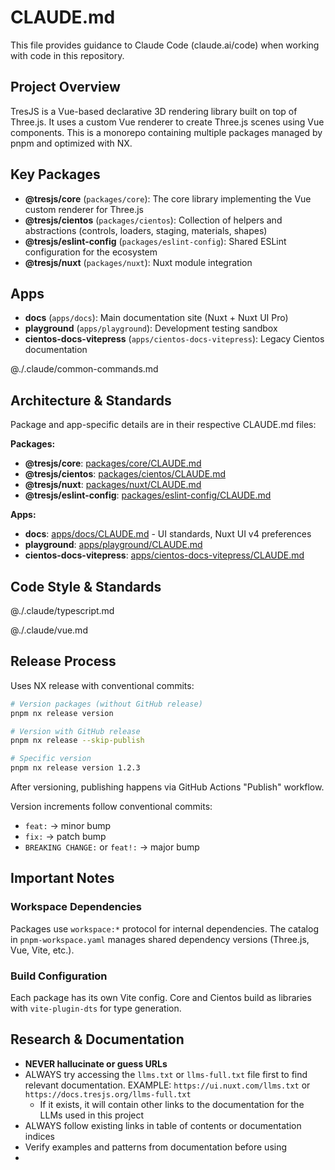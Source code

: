 # CLAUDE.md

This file provides guidance to Claude Code (claude.ai/code) when working with code in this repository.

## Project Overview

TresJS is a Vue-based declarative 3D rendering library built on top of Three.js. It uses a custom Vue renderer to create Three.js scenes using Vue components. This is a monorepo containing multiple packages managed by pnpm and optimized with NX.

## Key Packages

- **@tresjs/core** (`packages/core`): The core library implementing the Vue custom renderer for Three.js
- **@tresjs/cientos** (`packages/cientos`): Collection of helpers and abstractions (controls, loaders, staging, materials, shapes)
- **@tresjs/eslint-config** (`packages/eslint-config`): Shared ESLint configuration for the ecosystem
- **@tresjs/nuxt** (`packages/nuxt`): Nuxt module integration

## Apps

- **docs** (`apps/docs`): Main documentation site (Nuxt + Nuxt UI Pro)
- **playground** (`apps/playground`): Development testing sandbox
- **cientos-docs-vitepress** (`apps/cientos-docs-vitepress`): Legacy Cientos documentation

@./.claude/common-commands.md

## Architecture & Standards

Package and app-specific details are in their respective CLAUDE.md files:

**Packages:**
- **@tresjs/core**: [packages/core/CLAUDE.md](packages/core/CLAUDE.md)
- **@tresjs/cientos**: [packages/cientos/CLAUDE.md](packages/cientos/CLAUDE.md)
- **@tresjs/nuxt**: [packages/nuxt/CLAUDE.md](packages/nuxt/CLAUDE.md)
- **@tresjs/eslint-config**: [packages/eslint-config/CLAUDE.md](packages/eslint-config/CLAUDE.md)

**Apps:**
- **docs**: [apps/docs/CLAUDE.md](apps/docs/CLAUDE.md) - UI standards, Nuxt UI v4 preferences
- **playground**: [apps/playground/CLAUDE.md](apps/playground/CLAUDE.md)
- **cientos-docs-vitepress**: [apps/cientos-docs-vitepress/CLAUDE.md](apps/cientos-docs-vitepress/CLAUDE.md)


## Code Style & Standards

@./.claude/typescript.md

@./.claude/vue.md

## Release Process

Uses NX release with conventional commits:

```bash
# Version packages (without GitHub release)
pnpm nx release version

# Version with GitHub release
pnpm nx release --skip-publish

# Specific version
pnpm nx release version 1.2.3
```

After versioning, publishing happens via GitHub Actions "Publish" workflow.

Version increments follow conventional commits:
- `feat:` → minor bump
- `fix:` → patch bump
- `BREAKING CHANGE:` or `feat!:` → major bump

## Important Notes

### Workspace Dependencies
Packages use `workspace:*` protocol for internal dependencies. The catalog in `pnpm-workspace.yaml` manages shared dependency versions (Three.js, Vue, Vite, etc.).

### Build Configuration
Each package has its own Vite config. Core and Cientos build as libraries with `vite-plugin-dts` for type generation.


## Research & Documentation

- **NEVER hallucinate or guess URLs**
- ALWAYS try accessing the `llms.txt` or `llms-full.txt` file first to find relevant documentation. EXAMPLE: `https://ui.nuxt.com/llms.txt` or `https://docs.tresjs.org/llms-full.txt`
  - If it exists, it will contain other links to the documentation for the LLMs used in this project
- ALWAYS follow existing links in table of contents or documentation indices
- Verify examples and patterns from documentation before using
- 